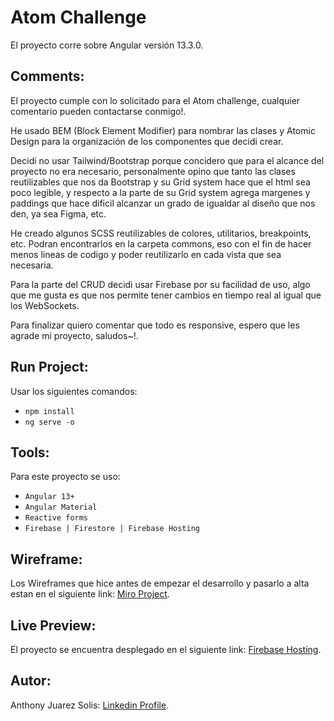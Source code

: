 # Atom Challenge

El proyecto corre sobre Angular versión 13.3.0.

## Comments:

El proyecto cumple con lo solicitado para el Atom challenge, cualquier comentario pueden contactarse conmigo!.

He usado BEM (Block Element Modifier) para nombrar las clases y Atomic Design para la organización de los componentes que decidi crear.

Decidi no usar Tailwind/Bootstrap porque concidero que para el alcance del proyecto no era necesario,
personalmente opino que tanto las clases reutilizables que nos da Bootstrap y su Grid system hace que el html sea poco legible,
y respecto a la parte de su Grid system agrega margenes y paddings que hace dificil alcanzar un grado de igualdar al diseño que nos den, ya sea Figma, etc.

He creado algunos SCSS reutilizables de colores, utilitarios, breakpoints, etc. Podran encontrarlos en la carpeta commons, eso con el fin de hacer menos lineas de codigo y poder reutilizarlo en cada vista que sea necesaria.

Para la parte del CRUD decidi usar Firebase por su facilidad de uso, algo que me gusta es que nos permite tener cambios en tiempo real al igual que los WebSockets.

Para finalizar quiero comentar que todo es responsive, espero que les agrade mi proyecto, saludos~!.

## Run Project:

Usar los siguientes comandos:

- `npm install`
- `ng serve -o`

## Tools:

Para este proyecto se uso:

- `Angular 13+`
- `Angular Material`
- `Reactive forms`
- `Firebase | Firestore | Firebase Hosting`

## Wireframe:

Los Wireframes que hice antes de empezar el desarrollo y pasarlo a alta estan en el siguiente link: [Miro Project](https://miro.com/app/board/o9J_lys-mIY=/?share_link_id=345655632422).

## Live Preview:

El proyecto se encuentra desplegado en el siguiente link: [Firebase Hosting](https://atom-challenge.web.app).

## Autor:

Anthony Juarez Solis: [Linkedin Profile](https://www.linkedin.com/in/anthonyjuarez/).
